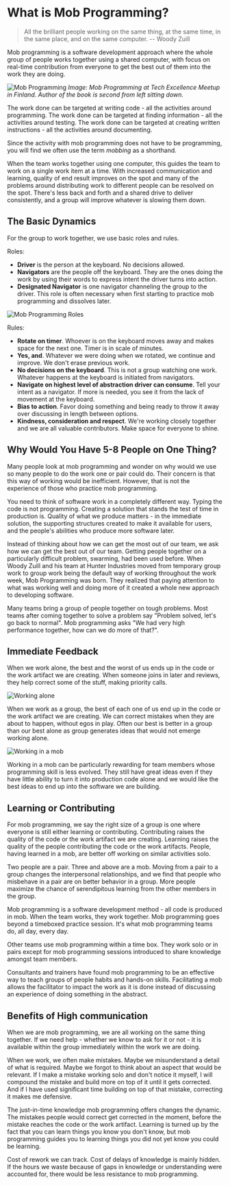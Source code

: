 # What is Mob Programming?

> All the brilliant people working on the same thing, at the same time, in the same place, and on the same computer. -- Woody Zuill

Mob programming is a software development approach where the whole group of people works together using a shared computer, with focus on real-time contribution from everyone to get the best out of them into the work they are doing.

![Mob Programming](images/MobProgramming.jpg)
*Image: Mob Programming at Tech Excellence Meetup in Finland. Author of the book is second from left sitting down.*

The work done can be targeted at writing code - all the activities around programming. The work done can be targeted at finding information - all the activities around testing. The work done can be targeted at creating written instructions - all the activities around documenting.

Since the activity with mob programming does not have to be programming, you will find we often use the term *mobbing* as a shorthand.

When the team works together using one computer, this guides the team to work on a single work item at a time. With increased communication and learning, quality of end result improves on the spot and many of the problems around distributing work to different people can be resolved on the spot. There's less back and forth and a shared drive to deliver consistently, and a group will improve whatever is slowing them down.

## The Basic Dynamics

For the group to work together, we use basic roles and rules.

Roles:

* **Driver** is the person at the keyboard. No decisions allowed.
* **Navigators** are the people off the keyboard. They are the ones doing the work by using their words to express intent the driver turns into action.
* **Designated Navigator** is one navigator channeling the group to the driver. This role is often necessary when first starting to practice mob programming and dissolves later.

![Mob Programming Roles](images/MobRoles.jpg)

Rules:

* **Rotate on timer**. Whoever is on the keyboard moves away and makes space for the next one. Timer is in scale of minutes.
* **Yes, and**. Whatever we were doing when we rotated, we continue and improve. We don't erase previous work.
* **No decisions on the keyboard**. This is not a group watching one work. Whatever happens at the keyboard is initiated from navigators.
* **Navigate on highest level of abstraction driver can consume**. Tell your intent as a navigator. If more is needed, you see it from the lack of movement at the keyboard.
* **Bias to action**. Favor doing something and being ready to throw it away over discussing in length between options.
* **Kindness, consideration and respect**. We're working closely together and we are all valuable contributors. Make space for everyone to shine.

## Why Would You Have 5-8 People on One Thing?

Many people look at mob programming and wonder on why would we use so many people to do the work one or pair could do. Their concern is that this way of working would be inefficient. However, that is not the experience of those who practice mob programming.

You need to think of software work in a completely different way. Typing the code is not programming. Creating a solution that stands the test of time in production is. Quality of what we produce matters - in the immediate solution, the supporting structures created to make it available for users, and the people's abilities who produce more software later.

Instead of thinking about how we can get the most out of our team, we ask how we can get the best out of our team. Getting people together on a particularly difficult problem, swarming, had been used before. When Woody Zuill and his team at Hunter Industries moved from temporary group work to group work being the default way of working throughout the work week, Mob Programming was born. They realized that paying attention to what was working well and doing more of it created a whole new approach to developing software. 

Many teams bring a group of people together on tough problems. Most teams after coming together to solve a problem say "Problem solved, let's go back to normal". Mob programming asks "We had very high performance together, how can we do more of that?".

## Immediate Feedback

When we work alone, the best and the worst of us ends up in the code or the work artifact we are creating. When someone joins in later and reviews, they help correct some of the stuff, making priority calls.

![Working alone](images/solo.jpg)

When we work as a group, the best of each one of us end up in the code or the work artifact we are creating. We can correct mistakes when they are about to happen, without egos in play. Often our best is better in a group than our best alone as group generates ideas that would not emerge working alone.

![Working in a mob](images/mob.jpg)

Working in a mob can be particularly rewarding for team members whose programming skill is less evolved. They still have great ideas even if they have little ability to turn it into production code alone and we would like the best ideas to end up into the software we are building.

## Learning or Contributing

For mob programming, we say the right size of a group is one where everyone is still either learning or contributing. Contributing raises the quality of the code or the work artifact we are creating. Learning raises the quality of the people contributing the code or the work artifacts. People, having learned in a mob, are better off working on similar activities solo.

Two people are a pair. Three and above are a mob. Moving from a pair to a group changes the interpersonal relationships, and we find that people who misbehave in a pair are on better behavior in a group. More people maximize the chance of serendipitous learning from the other members in the group.

Mob programming is a software development method - all code is produced in mob. When the team works, they work together. Mob programming goes beyond a timeboxed practice session. It's what mob programming teams do, all day, every day.

Other teams use mob programming within a time box. They work solo or in pairs except for mob programming sessions introduced to share knowledge amongst team members.

Consultants and trainers have found mob programming to be an effective way to teach groups of people habits and hands-on skills. Facilitating a mob allows the facilitator to impact the work as it is done instead of discussing an experience of doing something in the abstract.

## Benefits of High communication

When we are mob programming, we are all working on the same thing together. If we need help - whether we know to ask for it or not - it is available within the group immediately within the work we are doing.

When we work, we often make mistakes. Maybe we misunderstand a detail of what is required. Maybe we forgot to think about an aspect that would be relevant. If I make a mistake working solo and don't notice it myself, I will compound the mistake and build more on top of it until it gets corrected. And if I have used significant time building on top of that mistake, correcting it makes me defensive.

The just-in-time knowledge mob programming offers changes the dynamic. The mistakes people would correct get corrected in the moment, before the mistake reaches the code or the work artifact. Learning is turned up by the fact that you can learn things you know you don't know, but mob programming guides you to learning things you did not yet know you could be learning.

Cost of rework we can track. Cost of delays of knowledge is mainly hidden. If the hours we waste because of gaps in knowledge or understanding were accounted for, there would be less resistance to mob programming.
